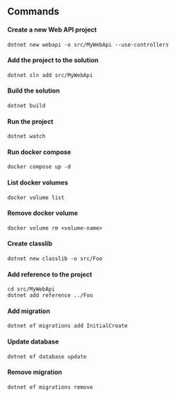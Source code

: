 
## Commands

#### Create a new Web API project 
```
dotnet new webapi -o src/MyWebApi --use-controllers
```

#### Add the project to the solution
```
dotnet sln add src/MyWebApi
```

#### Build the solution
```
dotnet build
```

#### Run the project
```
dotnet watch
```

#### Run docker compose
```
docker compose up -d
```

#### List docker volumes
```
docker volume list
```

#### Remove docker volume
```
docker volume rm <volume-name>
```

#### Create classlib
```
dotnet new classlib -o src/Foo
```

#### Add reference to the project
```
cd src/MyWebApi
dotnet add reference ../Foo
```

#### Add migration
```
dotnet ef migrations add InitialCreate
```

#### Update database
```
dotnet ef database update
```

#### Remove migration
```
dotnet ef migrations remove
```


